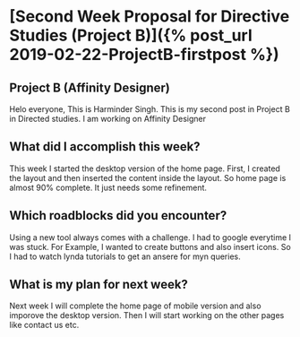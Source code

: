 # [Second Week Proposal for Directive Studies (Project B)]({% post_url 2019-02-22-ProjectB-firstpost %})

## Project B (Affinity Designer)

Helo everyone, This is Harminder Singh. This is my second post in Project B in Directed studies. I am working on Affinity
Designer



## What did I accomplish this week? 

This week I started the desktop version of the home page. First, I created the layout and then inserted the content inside
the layout. So home page is almost 90% complete. It just needs some refinement.



## Which roadblocks did you encounter?

 Using a new tool always comes with a challenge. I had to google everytime I was stuck. For Example, I wanted to create
 buttons and also insert icons. So I had to watch lynda tutorials to get an ansere for myn queries.



## What is my plan for next week?

Next week I will complete the home page of mobile version and also imporove the desktop version. Then I will start 
working on the other pages like contact us etc.


